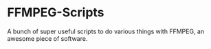 # FFMPEG-Scripts
A bunch of super useful scripts to do various things with FFMPEG, an awesome piece of software.

